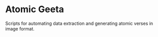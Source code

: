 # Atomic Geeta

Scripts for automating data extraction and generating atomic verses in image format. 